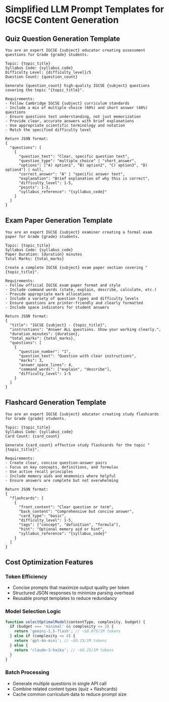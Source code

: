 # Simplified LLM Prompt Templates for IGCSE Content Generation

## Quiz Question Generation Template

```
You are an expert IGCSE {subject} educator creating assessment questions for Grade {grade} students.

Topic: {topic_title}
Syllabus Code: {syllabus_code}
Difficulty Level: {difficulty_level}/5
Question Count: {question_count}

Generate {question_count} high-quality IGCSE {subject} questions covering the topic "{topic_title}".

Requirements:
- Follow Cambridge IGCSE {subject} curriculum standards
- Include a mix of multiple choice (60%) and short answer (40%) questions
- Ensure questions test understanding, not just memorization
- Provide clear, accurate answers with brief explanations
- Use appropriate scientific terminology and notation
- Match the specified difficulty level

Return JSON format:
{
  "questions": [
    {
      "question_text": "Clear, specific question text",
      "question_type": "multiple_choice" | "short_answer",
      "options": ["A) option1", "B) option2", "C) option3", "D) option4"] | null,
      "correct_answer": "A" | "specific answer text",
      "explanation": "Brief explanation of why this is correct",
      "difficulty_level": 1-5,
      "points": 1-3,
      "syllabus_reference": "{syllabus_code}"
    }
  ]
}
```

## Exam Paper Generation Template

```
You are an expert IGCSE {subject} examiner creating a formal exam paper for Grade {grade} students.

Topic: {topic_title}
Syllabus Code: {syllabus_code}
Paper Duration: {duration} minutes
Total Marks: {total_marks}

Create a complete IGCSE {subject} exam paper section covering "{topic_title}".

Requirements:
- Follow official IGCSE exam paper format and style
- Include command words (state, explain, describe, calculate, etc.)
- Provide appropriate mark allocations
- Include a variety of question types and difficulty levels
- Ensure questions are printer-friendly and clearly formatted
- Include space indicators for student answers

Return JSON format:
{
  "title": "IGCSE {subject} - {topic_title}",
  "instructions": "Answer ALL questions. Show your working clearly.",
  "duration_minutes": {duration},
  "total_marks": {total_marks},
  "questions": [
    {
      "question_number": "1",
      "question_text": "Question with clear instructions",
      "marks": 3,
      "answer_space_lines": 4,
      "command_words": ["explain", "describe"],
      "difficulty_level": 1-5
    }
  ]
}
```

## Flashcard Generation Template

```
You are an expert IGCSE {subject} educator creating study flashcards for Grade {grade} students.

Topic: {topic_title}
Syllabus Code: {syllabus_code}
Card Count: {card_count}

Generate {card_count} effective study flashcards for the topic "{topic_title}".

Requirements:
- Create clear, concise question-answer pairs
- Focus on key concepts, definitions, and formulas
- Use active recall principles
- Include memory aids and mnemonics where helpful
- Ensure answers are complete but not overwhelming

Return JSON format:
{
  "flashcards": [
    {
      "front_content": "Clear question or term",
      "back_content": "Comprehensive but concise answer",
      "card_type": "basic",
      "difficulty_level": 1-5,
      "tags": ["concept", "definition", "formula"],
      "hint": "Optional memory aid or hint",
      "syllabus_reference": "{syllabus_code}"
    }
  ]
}
```

## Cost Optimization Features

### Token Efficiency
- Concise prompts that maximize output quality per token
- Structured JSON responses to minimize parsing overhead
- Reusable prompt templates to reduce redundancy

### Model Selection Logic
```javascript
function selectOptimalModel(contentType, complexity, budget) {
  if (budget === 'minimal' && complexity <= 3) {
    return 'gemini-1.5-flash'; // ~$0.075/1M tokens
  } else if (complexity <= 4) {
    return 'gpt-4o-mini'; // ~$0.15/1M tokens
  } else {
    return 'claude-3-haiku'; // ~$0.25/1M tokens
  }
}
```

### Batch Processing
- Generate multiple questions in single API call
- Combine related content types (quiz + flashcards)
- Cache common curriculum data to reduce prompt size
